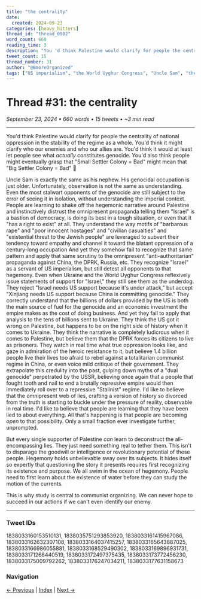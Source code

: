 ```yaml
---
title: "the centrality"
date:
  created: 2024-09-23
categories: [heavy_hitters]
thread_id: "thread_0982"
word_count: 660
reading_time: 3
description: "You 'd think Palestine would clarify for people the centrality of national oppression in the stability of the regime as a whole ."
tweet_count: 15
thread_number: 31
author: "@BmoreOrganized"
tags: ["US imperialism", "the World Uyghur Congress", "Uncle Sam", "the DPRK", "US support"]
---
```

# Thread #31: the centrality

*September 23, 2024 • 660 words • 15 tweets • ~3 min read*

---

You'd think Palestine would clarify for people the centrality of national oppression in the stability of the regime as a whole. You'd think it might clarify who our enemies and who our allies are. You'd think it would at least let people see what *actually* constitutes genocide. You'd also think people might eventually grasp that "Small Settler Colony = Bad" might mean that "Big Settler Colony = Bad" 🤔

Uncle Sam is exactly the same as his nephew. His genocidal occupation is just older. Unfortunately, observation is not the same as understanding. Even the most stalwart opponents of the genocide are still subject to the error of seeing it in isolation, without understanding the imperial context. People are learning to shake off the hegemonic narrative around Palestine and instinctively distrust the omnipresent propaganda telling them "Israel" is a bastion of democracy, is doing its best in a tough situation, or even that it "has a right to exist" at all. They understand the way motifs of "barbarous rape" and "poor innocent hostages" and "civilian casualties" and "existential threat to the Jewish people" are leveraged to subvert their tendency toward empathy and channel it toward the blatant oppression of a century-long occupation And yet they somehow fail to recognize that same pattern and apply that same scrutiny to the omnipresent "anti-authoritarian" propaganda against China, the DPRK, Russia, etc. They recognize "Israel" as a servant of US imperialism, but still detest all opponents to that hegemony. Even when Ukraine and the World Uyghur Congress reflexively issue statements of support for "Israel," they still see them as the underdog. They reject "Israel needs US support because it's under attack," but accept "Xinjiang needs US support because China is committing genocide." They correctly understand that the billions of dollars provided by the US is both the main source of fuel for the genocide and an economic investment the empire makes as the cost of doing business. And yet they fail to apply that analysis to the tens of billions sent to Ukraine. They think the US got it wrong on Palestine, but happens to be on the right side of history when it comes to Ukraine. They think the narrative is completely ludicrous when it comes to Palestine, but believe them that the DPRK forces its citizens to live as prisoners. They watch in real time what true oppression looks like, and gaze in admiration of the heroic resistance to it, but believe 1.4 billion people live their lives too afraid to rebel against a totalitarian communist regime in China, or even voice mild critique of their government. They extrapolate this credulity into the past, gulping down myths of a "dual genocide" perpetrated by the USSR, believing once again that a people that fought tooth and nail to end a brutally repressive empire would then immediately roll over to a repressive "Stalinist" regime. I'd like to believe that the omnipresent web of lies, crafting a version of history so divorced from the truth is starting to buckle under the pressure of reality, observable in real time. I'd like to believe that people are learning that they have been lied to about everything. All that's happening is that people are becoming *open* to that possibility. Only a small fraction ever investigate further, unprompted.

But every single supporter of Palestine *can* learn to deconstruct the all-encompassing lies. They just need something real to tether them. This isn't to disparage the goodwill or intelligence or revolutionary potential of these people. Hegemony holds unbelievable sway over its subjects. It hides itself so expertly that questioning the story it presents requires first recognizing its existence and purpose. We all swim in the ocean of hegemony. People need to first learn about the existence of water before they can study the motion of the currents.

This is why study is central to communist organizing. We can never hope to succeed in our actions if we can't even identify our enemy.

---

### Tweet IDs
1838033160153510131, 1838035751293853920, 1838033161415967086, 1838033162632307108, 1838033164037415257, 1838033165643887025, 1838033166986055881, 1838033168529490302, 1838033169896931731, 1838033171268440519, 1838033172497375435, 1838033173772456230, 1838033175009792262, 1838033176247034211, 1838033177631158673

### Navigation
[← Previous](030-*.md) | [Index](index.md) | [Next →](032-*.md)